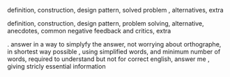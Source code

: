 definition, construction, design pattern, solved problem , alternatives, extra


>>>>>>>>>>>>>>>>>>>>>>>>>>>>>

definition, construction, design pattern, problem solving, alternative, anecdotes, common negative feedback and critics, extra
          
          
.  answer in a way to simplyfy the answer, not worrying about orthographe, in shortest way possible , using simplified words, and minimum number of words, required to understand but not for correct english, answer me , giving stricly essential information

